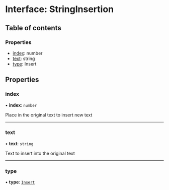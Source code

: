 # Interface: StringInsertion

## Table of contents

### Properties

-  [index](../../devkit/documents/StringInsertion#index): number
-  [text](../../devkit/documents/StringInsertion#text): string
-  [type](../../devkit/documents/StringInsertion#type): Insert

## Properties

### index

• **index**: `number`

Place in the original text to insert new text

---

### text

• **text**: `string`

Text to insert into the original text

---

### type

• **type**: [`Insert`](../../devkit/documents/ChangeType#insert)
